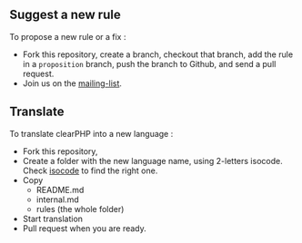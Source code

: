 Suggest a new rule
------------------------------------

To propose a new rule or a fix :

- Fork this repository, create a branch, checkout that branch, add the rule in a `proposition` branch, push the branch to Github, and send a pull request.
- Join us on the [mailing-list](https://groups.google.com/forum/#!forum/clearphp).

Translate
------------------------------------

To translate clearPHP into a new language : 

- Fork this repository, 
- Create a folder with the new language name, using 2-letters isocode. Check [isocode](http://en.wikipedia.org/wiki/List_of_ISO_639-1_codes) to find the right one. 
- Copy 
	- README.md
	- internal.md
	- rules (the whole folder)
- Start translation
- Pull request when you are ready.